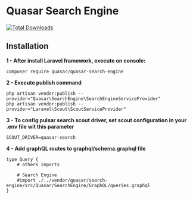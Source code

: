 # Quasar Search Engine

[![Total Downloads](https://poser.pugx.org/syscover/quasar-search-engine/downloads)](https://packagist.org/packages/syscover/quasar-search-engine)

## Installation

**1 - After install Laravel framework, execute on console:**
```
composer require quasar/quasar-search-engine
```

**2 - Execute publish command**
```
php artisan vendor:publish --provider="Quasar\SearchEngine\SearchEngineServiceProvider"
php artisan vendor:publish --provider="Laravel\Scout\ScoutServiceProvider"
```

**3 - To config pulsar search scout driver, set scout configuration in your .env file wit this parameter**
```
SCOUT_DRIVER=quasar-search
```

**4 - Add graphQL routes to graphql/schema.graphql file**
```
type Query {
    # others imports

    # Search Engine
    #import ./../vendor/quasar/search-engine/src/Quasar/SearchEngine/GraphQL/queries.graphql
}
```
